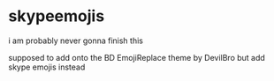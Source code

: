 # skypeemojis
i am probably never gonna finish this

supposed to add onto the BD EmojiReplace theme by DevilBro but add skype emojis instead
